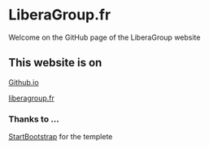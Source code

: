 # LiberaGroup.fr
Welcome on the GitHub page of the LiberaGroup website

## This website is on
[Github.io](https://liberagroup.github.io/)

[liberagroup.fr](https://liberagroup.fr/)

### Thanks to ...
[StartBootstrap](https://startbootstrap.com) for the templete